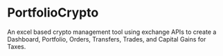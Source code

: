 # PortfolioCrypto
An excel based crypto management tool using exchange APIs to create a Dashboard, Portfolio, Orders, Transfers, Trades, and Capital Gains for Taxes.
